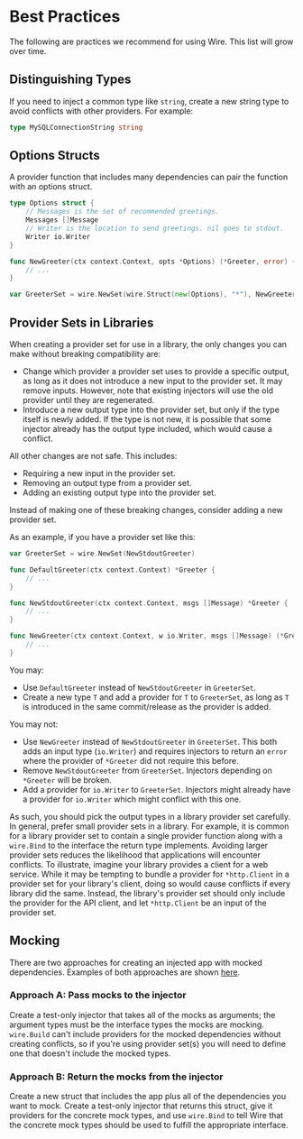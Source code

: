 # Best Practices

The following are practices we recommend for using Wire. This list will grow
over time.

## Distinguishing Types

If you need to inject a common type like `string`, create a new string type to
avoid conflicts with other providers. For example:

```go
type MySQLConnectionString string
```

## Options Structs

A provider function that includes many dependencies can pair the function with
an options struct.

```go
type Options struct {
    // Messages is the set of recommended greetings.
    Messages []Message
    // Writer is the location to send greetings. nil goes to stdout.
    Writer io.Writer
}

func NewGreeter(ctx context.Context, opts *Options) (*Greeter, error) {
    // ...
}

var GreeterSet = wire.NewSet(wire.Struct(new(Options), "*"), NewGreeter)
```

## Provider Sets in Libraries

When creating a provider set for use in a library, the only changes you can make
without breaking compatibility are:

- Change which provider a provider set uses to provide a specific output, as
  long as it does not introduce a new input to the provider set. It may remove
  inputs. However, note that existing injectors will use the old provider
  until they are regenerated.
- Introduce a new output type into the provider set, but only if the type
  itself is newly added. If the type is not new, it is possible that some
  injector already has the output type included, which would cause a conflict.

All other changes are not safe. This includes:

- Requiring a new input in the provider set.
- Removing an output type from a provider set.
- Adding an existing output type into the provider set.

Instead of making one of these breaking changes, consider adding a new provider
set.

As an example, if you have a provider set like this:

```go
var GreeterSet = wire.NewSet(NewStdoutGreeter)

func DefaultGreeter(ctx context.Context) *Greeter {
    // ...
}

func NewStdoutGreeter(ctx context.Context, msgs []Message) *Greeter {
    // ...
}

func NewGreeter(ctx context.Context, w io.Writer, msgs []Message) (*Greeter, error) {
    // ...
}
```

You may:

- Use `DefaultGreeter` instead of `NewStdoutGreeter` in `GreeterSet`.
- Create a new type `T` and add a provider for `T` to `GreeterSet`, as long as
  `T` is introduced in the same commit/release as the provider is added.

You may not:

- Use `NewGreeter` instead of `NewStdoutGreeter` in `GreeterSet`. This both
  adds an input type (`io.Writer`) and requires injectors to return an `error`
  where the provider of `*Greeter` did not require this before.
- Remove `NewStdoutGreeter` from `GreeterSet`. Injectors depending on
  `*Greeter` will be broken.
- Add a provider for `io.Writer` to `GreeterSet`. Injectors might already have
  a provider for `io.Writer` which might conflict with this one.

As such, you should pick the output types in a library provider set carefully.
In general, prefer small provider sets in a library. For example, it is common
for a library provider set to contain a single provider function along with a
`wire.Bind` to the interface the return type implements. Avoiding larger
provider sets reduces the likelihood that applications will encounter conflicts.
To illustrate, imagine your library provides a client for a web service. While
it may be tempting to bundle a provider for `*http.Client` in a provider set for
your library's client, doing so would cause conflicts if every library did the
same. Instead, the library's provider set should only include the provider for
the API client, and let `*http.Client` be an input of the provider set.

## Mocking

There are two approaches for creating an injected app with mocked dependencies.
Examples of both approaches are shown
[here](https://github.com/euskadi31/wire/tree/master/internal/wire/testdata/ExampleWithMocks/foo).

### Approach A: Pass mocks to the injector

Create a test-only injector that takes all of the mocks as arguments; the
argument types must be the interface types the mocks are mocking. `wire.Build`
can't include providers for the mocked dependencies without creating conflicts,
so if you're using provider set(s) you will need to define one that doesn't
include the mocked types.

### Approach B: Return the mocks from the injector

Create a new struct that includes the app plus all of the dependencies you want
to mock. Create a test-only injector that returns this struct, give it providers
for the concrete mock types, and use `wire.Bind` to tell Wire that the concrete
mock types should be used to fulfill the appropriate interface.
